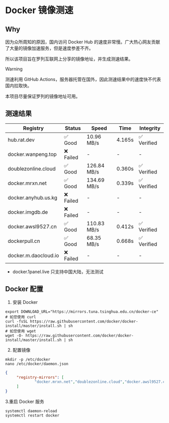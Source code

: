 # Docker 镜像测速

## Why

因为众所周知的原因，国内访问 Docker Hub 的速度非常慢。广大热心网友贡献了大量的镜像加速服务，但是速度参差不齐。


所以该项目旨在罗列互联网上分享的镜像地址，并生成测速结果。

> [!WARNING]
> 测速利用 GitHub Actions，服务器托管在国外，因此测速结果中的速度快不代表国内拉取快。
>

本项目尽量保证罗列的镜像地址可用。

## 测速结果

| Registry | Status | Speed | Time | Integrity |
|----------|--------|-------|------|-----------|
| hub.rat.dev | ✅ Good | 10.96 MB/s | 4.165s | ✅ Verified |
| docker.wanpeng.top | ❌ Failed | - | - | - |
| doublezonline.cloud | ✅ Good | 126.84 MB/s | 0.360s | ✅ Verified |
| docker.mrxn.net | ✅ Good | 134.69 MB/s | 0.339s | ✅ Verified |
| docker.anyhub.us.kg | ❌ Failed | - | - | - |
| docker.imgdb.de | ❌ Failed | - | - | - |
| docker.awsl9527.cn | ✅ Good | 110.83 MB/s | 0.412s | ✅ Verified |
| dockerpull.cn | ✅ Good | 68.35 MB/s | 0.668s | ✅ Verified |
| docker.m.daocloud.io | ❌ Failed | - | - | - |

- docker.1panel.live 只支持中国大陆，无法测试

## Docker 配置

1. 安装 Docker
```shell
export DOWNLOAD_URL="https://mirrors.tuna.tsinghua.edu.cn/docker-ce"
# 如您使用 curl
curl -fsSL https://raw.githubusercontent.com/docker/docker-install/master/install.sh | sh
# 如您使用 wget
wget -O- https://raw.githubusercontent.com/docker/docker-install/master/install.sh | sh
```

2. 配置镜像

```shell
mkdir -p /etc/docker
nano /etc/docker/daemon.json
```

```json
{
     "registry-mirrors": [
             "docker.mrxn.net","doublezonline.cloud","docker.awsl9527.cn"
     ]
}
```

 3.重启 Docker 服务
```shell
systemctl daemon-reload
systemctl restart docker
```
